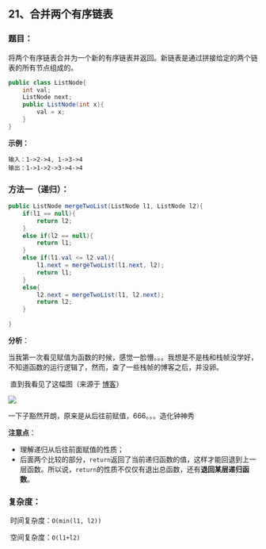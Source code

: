 ## 21、合并两个有序链表

### 题目：

​		将两个有序链表合并为一个新的有序链表并返回。新链表是通过拼接给定的两个链表的所有节点组成的。

```java
public class ListNode{
    int val;
    ListNode next;
    public ListNode(int x){
        val = x;
    }
}
```

**示例：**

```
输入：1->2->4, 1->3->4
输出：1->1->2->3->4->4
```



### 方法一（递归）：

~~~~~java
public ListNode mergeTwoList(ListNode l1, ListNode l2){
    if(l1 == null){
        return l2;
    }
    else if(l2 == null){
        return l1;
    }
    else if(l1.val <= l2.val){
        l1.next = mergeTwoList(l1.next, l2);
        return l1;
    }
    else{
        l2.next = mergeTwoList(l1, l2.next);
        return l2;
    }
    
}
~~~~~



**分析**：

​		当我第一次看见赋值为函数的时候，感觉一脸懵。。。我想是不是栈和栈帧没学好，不知道函数的运行逻辑了，然而，查了一些栈帧的博客之后，并没卵。

​		直到我看见了这幅图（来源于  [博客](https://blog.csdn.net/fengpojian/article/details/81384130)）

![](E:\AllWorkSpaces\GitWork\leetcode\img\21.jpg)

一下子豁然开朗，原来是从后往前赋值，666。。。造化钟神秀



**注意点**：

- 理解递归从后往前面赋值的性质；
- 后面两个比较的部分，`return`返回了当前递归函数的值，这样才能回退到上一层函数。所以说，`return`的性质不仅仅有退出总函数，还有**退回某层递归函数**。

### 复杂度：

​	时间复杂度：`O(min(l1, l2))`

​    空间复杂度：`O(l1+l2)`

